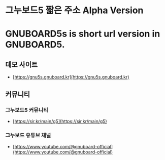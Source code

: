 
# 그누보드5 짧은 주소 Alpha Version
# GNUBOARD5s is short url version in GNUBOARD5.

## 데모 사이트
- [https://gnu5s.gnuboard.kr](https://gnu5s.gnuboard.kr)

## 커뮤니티
### 그누보드5 커뮤니티
- [https://sir.kr/main/g5](https://sir.kr/main/g5)

### 그누보드 유튜브 채널
- [https://www.youtube.com/@gnuboard-official](https://www.youtube.com/@gnuboard-official)
